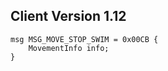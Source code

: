 ## Client Version 1.12

```rust,ignore
msg MSG_MOVE_STOP_SWIM = 0x00CB {
    MovementInfo info;    
}

```
